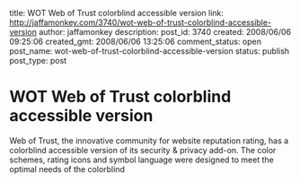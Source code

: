 title: WOT Web of Trust colorblind accessible version
link: http://jaffamonkey.com/3740/wot-web-of-trust-colorblind-accessible-version
author: jaffamonkey
description: 
post_id: 3740
created: 2008/06/06 09:25:06
created_gmt: 2008/06/06 13:25:06
comment_status: open
post_name: wot-web-of-trust-colorblind-accessible-version
status: publish
post_type: post

# WOT Web of Trust colorblind accessible version

Web of Trust, the innovative community for website reputation rating, has a colorblind accessible version of its security & privacy add-on. The color schemes, rating icons and symbol language were designed to meet the optimal needs of the colorblind